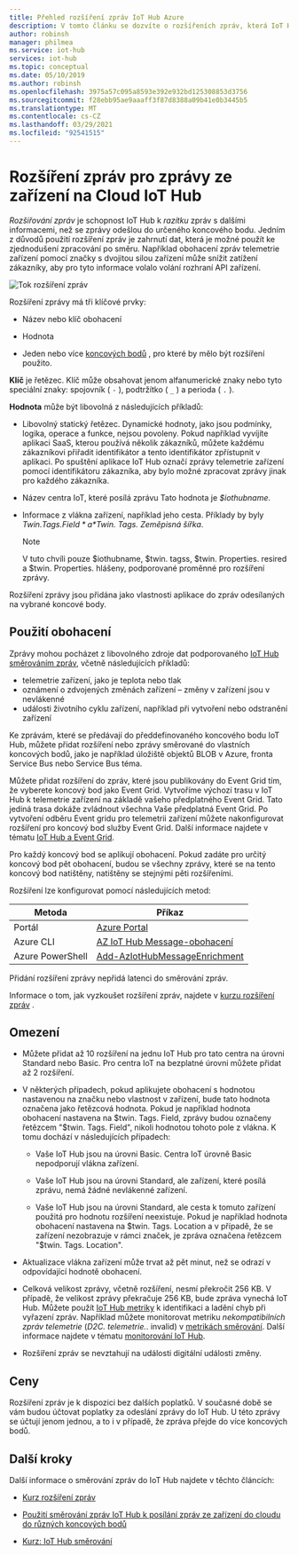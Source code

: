 ```yaml
---
title: Přehled rozšíření zpráv IoT Hub Azure
description: V tomto článku se dozvíte o rozšířeních zpráv, která IoT Hub schopnost zasílat zprávy s dalšími informacemi ještě předtím, než se zprávy odešlou do určeného koncového bodu.
author: robinsh
manager: philmea
ms.service: iot-hub
services: iot-hub
ms.topic: conceptual
ms.date: 05/10/2019
ms.author: robinsh
ms.openlocfilehash: 3975a57c095a8593e392e932bd125308853d3756
ms.sourcegitcommit: f28ebb95ae9aaaff3f87d8388a09b41e0b3445b5
ms.translationtype: MT
ms.contentlocale: cs-CZ
ms.lasthandoff: 03/29/2021
ms.locfileid: "92541515"
---
```

# <a name="message-enrichments-for-device-to-cloud-iot-hub-messages"></a>Rozšíření zpráv pro zprávy ze zařízení na Cloud IoT Hub

*Rozšiřování zpráv* je schopnost IoT Hub k *razítku* zpráv s dalšími informacemi, než se zprávy odešlou do určeného koncového bodu. Jedním z důvodů použití rozšíření zpráv je zahrnutí dat, která je možné použít ke zjednodušení zpracování po směru. Například obohacení zpráv telemetrie zařízení pomocí značky s dvojitou silou zařízení může snížit zatížení zákazníky, aby pro tyto informace volalo volání rozhraní API zařízení.

![Tok rozšíření zpráv](./media/iot-hub-message-enrichments-overview/message-enrichments-flow.png)

Rozšíření zprávy má tři klíčové prvky:

* Název nebo klíč obohacení

* Hodnota

* Jeden nebo více [koncových bodů](iot-hub-devguide-endpoints.md) , pro které by mělo být rozšíření použito.

**Klíč** je řetězec. Klíč může obsahovat jenom alfanumerické znaky nebo tyto speciální znaky: spojovník ( `-` ), podtržítko ( `_` ) a perioda ( `.` ).

**Hodnota** může být libovolná z následujících příkladů:

* Libovolný statický řetězec. Dynamické hodnoty, jako jsou podmínky, logika, operace a funkce, nejsou povoleny. Pokud například vyvíjíte aplikaci SaaS, kterou používá několik zákazníků, můžete každému zákazníkovi přiřadit identifikátor a tento identifikátor zpřístupnit v aplikaci. Po spuštění aplikace IoT Hub označí zprávy telemetrie zařízení pomocí identifikátoru zákazníka, aby bylo možné zpracovat zprávy jinak pro každého zákazníka.

* Název centra IoT, které posílá zprávu Tato hodnota je *$iothubname*.

* Informace z vlákna zařízení, například jeho cesta. Příklady by byly *$Twin. Tags. Field* a *$Twin. Tags. Zeměpisná šířka*.

   > [!NOTE]
   > V tuto chvíli pouze $iothubname, $twin. tagss, $twin. Properties. resired a $twin. Properties. hlášeny, podporované proměnné pro rozšíření zprávy.

Rozšíření zprávy jsou přidána jako vlastnosti aplikace do zpráv odesílaných na vybrané koncové body.  

## <a name="applying-enrichments"></a>Použití obohacení

Zprávy mohou pocházet z libovolného zdroje dat podporovaného [IoT Hub směrováním zpráv](iot-hub-devguide-messages-d2c.md), včetně následujících příkladů:

* telemetrie zařízení, jako je teplota nebo tlak
* oznámení o zdvojených změnách zařízení – změny v zařízení jsou v nevlákenné
* události životního cyklu zařízení, například při vytvoření nebo odstranění zařízení

Ke zprávám, které se předávají do předdefinovaného koncového bodu IoT Hub, můžete přidat rozšíření nebo zprávy směrované do vlastních koncových bodů, jako je například úložiště objektů BLOB v Azure, fronta Service Bus nebo Service Bus téma.

Můžete přidat rozšíření do zpráv, které jsou publikovány do Event Grid tím, že vyberete koncový bod jako Event Grid. Vytvoříme výchozí trasu v IoT Hub k telemetrie zařízení na základě vašeho předplatného Event Grid. Tato jediná trasa dokáže zvládnout všechna Vaše předplatná Event Grid. Po vytvoření odběru Event gridu pro telemetrii zařízení můžete nakonfigurovat rozšíření pro koncový bod služby Event Grid. Další informace najdete v tématu [IoT Hub a Event Grid](iot-hub-event-grid.md).

Pro každý koncový bod se aplikují obohacení. Pokud zadáte pro určitý koncový bod pět obohacení, budou se všechny zprávy, které se na tento koncový bod natištěny, natištěny se stejnými pěti rozšířeními.

Rozšíření lze konfigurovat pomocí následujících metod:

| **Metoda** | **Příkaz** |
| ----- | -----| 
| Portál | [Azure Portal](https://portal.azure.com) | Viz [kurz pro rozšíření zpráv](tutorial-message-enrichments.md) . | 
| Azure CLI   | [AZ IoT Hub Message-obohacení](/cli/azure/iot/hub/message-enrichment) |
| Azure PowerShell | [Add-AzIotHubMessageEnrichment](/powershell/module/az.iothub/add-aziothubmessageenrichment) |

Přidání rozšíření zprávy nepřidá latenci do směrování zpráv.

Informace o tom, jak vyzkoušet rozšíření zpráv, najdete v [kurzu rozšíření zpráv](tutorial-message-enrichments.md) .

## <a name="limitations"></a>Omezení

* Můžete přidat až 10 rozšíření na jednu IoT Hub pro tato centra na úrovni Standard nebo Basic. Pro centra IoT na bezplatné úrovni můžete přidat až 2 rozšíření.

* V některých případech, pokud aplikujete obohacení s hodnotou nastavenou na značku nebo vlastnost v zařízení, bude tato hodnota označena jako řetězcová hodnota. Pokud je například hodnota obohacení nastavena na $twin. Tags. Field, zprávy budou označeny řetězcem "$twin. Tags. Field", nikoli hodnotou tohoto pole z vlákna. K tomu dochází v následujících případech:

   * Vaše IoT Hub jsou na úrovni Basic. Centra IoT úrovně Basic nepodporují vlákna zařízení.

   * Vaše IoT Hub jsou na úrovni Standard, ale zařízení, které posílá zprávu, nemá žádné nevlákenné zařízení.

   * Vaše IoT Hub jsou na úrovni Standard, ale cesta k tomuto zařízení použitá pro hodnotu rozšíření neexistuje. Pokud je například hodnota obohacení nastavena na $twin. Tags. Location a v případě, že se zařízení nezobrazuje v rámci značek, je zpráva označena řetězcem "$twin. Tags. Location". 

* Aktualizace vlákna zařízení může trvat až pět minut, než se odrazí v odpovídající hodnotě obohacení.

* Celková velikost zprávy, včetně rozšíření, nesmí překročit 256 KB. V případě, že velikost zprávy překračuje 256 KB, bude zpráva vynechá IoT Hub. Můžete použít [IoT Hub metriky](monitor-iot-hub-reference.md#metrics) k identifikaci a ladění chyb při vyřazení zpráv. Například můžete monitorovat metriku *nekompatibilních zpráv telemetrie* (*D2C. telemetrie.*. invalid) v [metrikách směrování](monitor-iot-hub-reference.md#routing-metrics). Další informace najdete v tématu [monitorování IoT Hub](monitor-iot-hub.md).

* Rozšíření zpráv se nevztahují na události digitální události změny.

## <a name="pricing"></a>Ceny

Rozšíření zpráv je k dispozici bez dalších poplatků. V současné době se vám budou účtovat poplatky za odeslání zprávy do IoT Hub. U této zprávy se účtují jenom jednou, a to i v případě, že zpráva přejde do více koncových bodů.

## <a name="next-steps"></a>Další kroky

Další informace o směrování zpráv do IoT Hub najdete v těchto článcích:

* [Kurz rozšíření zpráv](tutorial-message-enrichments.md)

* [Použití směrování zpráv IoT Hub k posílání zpráv ze zařízení do cloudu do různých koncových bodů](iot-hub-devguide-messages-d2c.md)

* [Kurz: IoT Hub směrování](tutorial-routing.md)